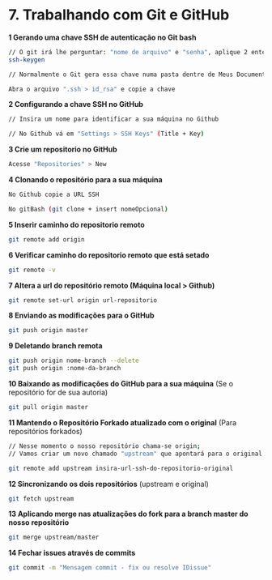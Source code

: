 # 7. Trabalhando com Git e GitHub

**1 Gerando uma chave SSH de autenticação no Git bash**
```bash
// O git irá lhe perguntar: "nome de arquivo" e "senha", aplique 2 enters e ignore se for conveniente
ssh-keygen

// Normalmente o Git gera essa chave numa pasta dentre de Meus Documentos

Abra o arquivo ".ssh > id_rsa" e copie a chave
```

**2 Configurando a chave SSH no GitHub**
```bash
// Insira um nome para identificar a sua máquina no Github

// No Github vá em "Settings > SSH Keys" (Title + Key)
```

**3 Crie um repositorio no GitHub**
```bash
Acesse "Repositories" > New
```

**4 Clonando o repositório para a sua máquina**
```bash
No Github copie a URL SSH

No gitBash (git clone + insert nomeOpcional)
```

**5 Inserir caminho do repositorio remoto**
```bash
git remote add origin
```

**6 Verificar caminho do repositorio remoto que está setado**
```bash
git remote -v
```

**7 Altera a url do repositório remoto (Máquina local > Github)**
```bash
git remote set-url origin url-repositorio
```

**8 Enviando as modificações para o GitHub**
```bash
git push origin master
```

**9 Deletando branch remota**
```bash
git push origin nome-branch --delete
git push origin :nome-da-branch
```

**10 Baixando as modificações do GitHub para a sua máquina** (Se o repositório for de sua autoria)
```bash
git pull origin master
```

**11 Mantendo o Repositório Forkado atualizado com o original** (Para repositórios forkados)
```bash
// Nesse momento o nosso repositório chama-se origin;
// Vamos criar um novo chamado "upstream" que apontará para o original.

git remote add upstream insira-url-ssh-do-repositorio-original
```

**12 Sincronizando os dois repositórios** (upstream e original)
```bash
git fetch upstream
```

**13 Aplicando merge nas atualizações do fork para a branch master do nosso repositório**
```bash
git merge upstream/master
```

**14 Fechar issues através de commits**
```bash
git commit -m "Mensagem commit - fix ou resolve IDissue"
```
